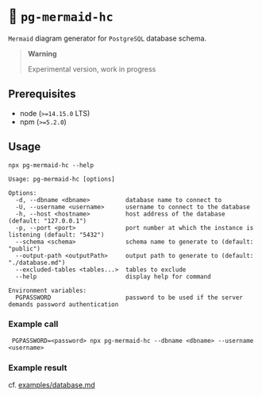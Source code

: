 # 🐘 `pg-mermaid-hc`

`Mermaid` diagram generator for `PostgreSQL` database schema.

> **Warning**
>
> Experimental version, work in progress

## Prerequisites

- node (`>=14.15.0` LTS)
- npm (`>=5.2.0`)

## Usage

```shell
npx pg-mermaid-hc --help
```

```
Usage: pg-mermaid-hc [options]

Options:
  -d, --dbname <dbname>          database name to connect to
  -U, --username <username>      username to connect to the database
  -h, --host <hostname>          host address of the database (default: "127.0.0.1")
  -p, --port <port>              port number at which the instance is listening (default: "5432")
  --schema <schema>              schema name to generate to (default: "public")
  --output-path <outputPath>     output path to generate to (default: "./database.md")
  --excluded-tables <tables...>  tables to exclude
  --help                         display help for command

Environment variables:
  PGPASSWORD                     password to be used if the server demands password authentication
```

### Example call

```shell
 PGPASSWORD=<password> npx pg-mermaid-hc --dbname <dbname> --username <username>
```

### Example result

cf. [examples/database.md](https://github.com/hughie-coles/pg-mermaid-hc/blob/main/examples/database.md)

